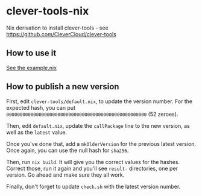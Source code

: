 # clever-tools-nix

Nix derivation to install clever-tools - see https://github.com/CleverCloud/clever-tools

## How to use it

[See the example.nix](https://github.com/fretlink/clever-tools-nix/blob/master/example.nix)

## How to publish a new version

First, edit `clever-tools/default.nix`, to update the version number. For the expected hash, you can put `0000000000000000000000000000000000000000000000000000` (52 zeroes).

Then, edit `default.nix`, update the `callPackage` line to the new version, as well as the `latest` value.

Once you've done that, add a `mkOlderVersion` for the previous latest version. Once again, you can use the null hash for `sha256`.

Then, run `nix build`. It will give you the correct values for the hashes. Correct those, run it again and you'll see `result-` directories, one per version. Go ahead and make sure they all work.

Finally, don't forget to update `check.sh` with the latest version number.
